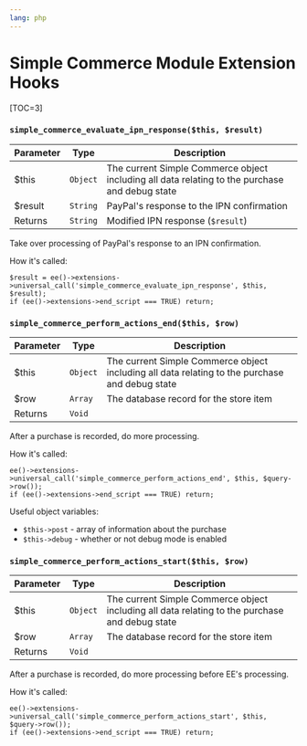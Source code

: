 ```yaml
---
lang: php
---
```


<!--
    This source file is part of the open source project
    ExpressionEngine User Guide (https://github.com/ExpressionEngine/ExpressionEngine-User-Guide)

    @link      https://expressionengine.com/
    @copyright Copyright (c) 2003-2019, EllisLab Corp. (https://ellislab.com)
    @license   https://expressionengine.com/license Licensed under Apache License, Version 2.0
-->

# Simple Commerce Module Extension Hooks

[TOC=3]

### `simple_commerce_evaluate_ipn_response($this, $result)`

| Parameter | Type     | Description                                                                                    |
| --------- | -------- | ---------------------------------------------------------------------------------------------- |
| \$this    | `Object` | The current Simple Commerce object including all data relating to the purchase and debug state |
| \$result  | `String` | PayPal's response to the IPN confirmation                                                      |
| Returns   | `String` | Modified IPN response (`$result`)                                                              |

Take over processing of PayPal's response to an IPN confirmation.

How it's called:

    $result = ee()->extensions->universal_call('simple_commerce_evaluate_ipn_response', $this, $result);
    if (ee()->extensions->end_script === TRUE) return;

### `simple_commerce_perform_actions_end($this, $row)`

| Parameter | Type     | Description                                                                                    |
| --------- | -------- | ---------------------------------------------------------------------------------------------- |
| \$this    | `Object` | The current Simple Commerce object including all data relating to the purchase and debug state |
| \$row     | `Array`  | The database record for the store item                                                         |
| Returns   | `Void`   |                                                                                                |

After a purchase is recorded, do more processing.

How it's called:

    ee()->extensions->universal_call('simple_commerce_perform_actions_end', $this, $query->row());
    if (ee()->extensions->end_script === TRUE) return;

Useful object variables:

- `$this->post` - array of information about the purchase
- `$this->debug` - whether or not debug mode is enabled

### `simple_commerce_perform_actions_start($this, $row)`

| Parameter | Type     | Description                                                                                    |
| --------- | -------- | ---------------------------------------------------------------------------------------------- |
| \$this    | `Object` | The current Simple Commerce object including all data relating to the purchase and debug state |
| \$row     | `Array`  | The database record for the store item                                                         |
| Returns   | `Void`   |                                                                                                |

After a purchase is recorded, do more processing before EE's processing.

How it's called:

    ee()->extensions->universal_call('simple_commerce_perform_actions_start', $this, $query->row());
    if (ee()->extensions->end_script === TRUE) return;
